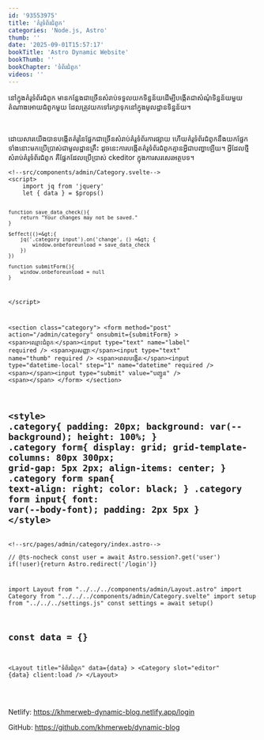 ```yaml
---
id: '93553975'
title: 'គំរូ​ទំព័រ​ជំពូក'
categories: 'Node.js, Astro'
thumb: ''
date: '2025-09-01T15:57:17'
bookTitle: 'Astro Dynamic Website'
bookThumb: ''
bookChapter: 'ទំព័រ​ជំពូក'
videos: ''
---
```

<p>នៅ​ក្នុង​គំរូទំព័រ​ជំពូក មាន​កន្លែង​ជា​ច្រើន​សំរាប់​ទទួល​យក​ទិន្នន័យដើម្បី​បង្កើត​ជា​​សំណុំទិន្នន័យ​​មួយ​តំណាង​អោយ​​​ជំពូក​មួយ​ ដែល​​ត្រូវ​យក​ទៅ​រក្សា​ទុក​នៅ​ក្នុង​មូលដ្ឋាន​ទិន្នន័យ។</p><p>&nbsp;</p><p>ដោយ​សារ​យើង​​បាន​បង្កើតគំរូ​នៃ​ផ្នែកជាច្រើន​សំរាប់​គំរូ​​ទំព័រ​ការផ្សាយ ហើយ​គំរូ​ទំព័រ​ជំពូក​នឹង​​យក​ផ្នែក​ទាំងនោះ​មក​ប្រើប្រាស់​ជា​មូលដ្ឋាន​គ្រឹះ ដូចនេះ​ការបង្កើត​គំរូ​ទំព័រជំពូក​​​គ្មាន​អ្វី​ជា​បញ្ហា​ឡើយ។ អ្វី​ដែល​ថ្មី​សំរាប់​គំរូ​ទំព័រ​ជំពូក គឺ​ផ្នែក​ដែល​ប្រើប្រាស់ ckeditor ក្នុង​ការសរសេរ​អត្ថបទ។&nbsp;</p><pre><code class="svelte">&lt;!--src/components/admin/Category.svelte--&gt;
&lt;script&gt;
    import jq from 'jquery'
    let { data } = $props()

    function save_data_check(){   
        return "Your changes may not be saved."
    }

    $effect(()=&gt;{
        jq('.category input').on('change', () =&gt; {
            window.onbeforeunload = save_data_check
        })
    })

    function submitForm(){
        window.onbeforeunload = null
    }
&lt;/script&gt;

&lt;section class="category"&gt;
    &lt;form method="post" action="/admin/category" onsubmit={submitForm} &gt;
        &lt;span&gt;ឈ្មោះ​ជំពូកៈ&lt;/span&gt;&lt;input type="text" name="label" required /&gt;
        &lt;span&gt;រូប​សញ្ញាៈ&lt;/span&gt;&lt;input type="text" name="thumb" required /&gt;
        &lt;span&gt;ពេល​បង្កើតៈ&lt;/span&gt;&lt;input type="datetime-local" step="1" name="datetime" required /&gt;
        &lt;span&gt;&lt;/span&gt;&lt;input type="submit" value="បញ្ជូន" /&gt;
        &lt;span&gt;&lt;/span&gt;
    &lt;/form&gt;
&lt;/section&gt;

&lt;style&gt;
    .category{
        padding: 20px;
        background: var(--background);
        height: 100%;
    }
    .category form{
        display: grid;
        grid-template-columns: 80px 300px;
        grid-gap: 5px 2px;
        align-items: center;
    }
    .category form span{
        text-align: right;
        color: black;
    }
    .category form input{
        font: var(--body-font);
        padding: 2px 5px
    }
&lt;/style&gt;</code></pre><pre><code class="js javascript js-code">&lt;!--src/pages/admin/category/index.astro--&gt;
---
// @ts-nocheck
const user = await Astro.session?.get('user')
if(!user){return Astro.redirect('/login')}

import Layout from "../../../components/admin/Layout.astro"
import Category from "../../../components/admin/Category.svelte"
import setup from "../../../settings.js"
const settings = await setup()

const data = {}
---

&lt;Layout title="ទំព័រ​ជំពូក" data={data} &gt;
    &lt;Category slot="editor" {data} client:load /&gt;
&lt;/Layout&gt;</code></pre><p>&nbsp;</p><p>Netlify: <a href="https://khmerweb-dynamic-blog.netlify.app/login">https://khmerweb-dynamic-blog.netlify.app/login</a></p><p>GitHub: <a href="https://github.com/khmerweb/dynamic-blog">https://github.com/khmerweb/dynamic-blog</a></p>
